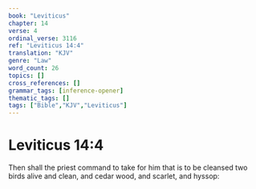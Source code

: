 ```yaml
---
book: "Leviticus"
chapter: 14
verse: 4
ordinal_verse: 3116
ref: "Leviticus 14:4"
translation: "KJV"
genre: "Law"
word_count: 26
topics: []
cross_references: []
grammar_tags: [inference-opener]
thematic_tags: []
tags: ["Bible","KJV","Leviticus"]
---
```


# Leviticus 14:4

Then shall the priest command to take for him that is to be cleansed two birds alive and clean, and cedar wood, and scarlet, and hyssop:
